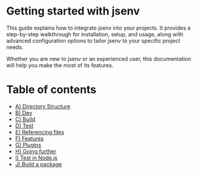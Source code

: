 # Getting started with jsenv

This guide explains how to integrate jsenv into your projects. It provides a step-by-step walkthrough for installation, setup, and usage, along with advanced configuration options to tailor jsenv to your specific project needs.

Whether you are new to jsenv or an experienced user, this documentation will help you make the most of its features.

# Table of contents

<!-- PLACEHOLDER_START:TOC_DIRECTORY -->

<ul>
  <li>
    <a href="a_directory_structure/a_directory_structure.md">
      A) Directory Structure
    </a>
  </li>
  <li>
    <a href="b_dev/b_dev.md">
      B) Dev
    </a>
  </li>
  <li>
    <a href="c_build/c_build.md">
      C) Build
    </a>
  </li>
  <li>
    <a href="d_test/d_test.md">
      D) Test
    </a>
  </li>
  <li>
    <a href="e_referencing_files/e_referencing_files.md">
      E) Referencing files
    </a>
  </li>
  <li>
    <a href="f_features/f_features.md">
      F) Features
    </a>
  </li>
  <li>
    <a href="g_plugins/g_plugins.md">
      G) Plugins
    </a>
  </li>
  <li>
    <a href="h_going_further/h_going_further.md">
      H) Going further
    </a>
  </li>
  <li>
    <a href="i_test_in_node/i_test_in_node.md">
      I) Test in Node.js
    </a>
  </li>
  <li>
    <a href="j_build_a_package/j_build_a_package.md">
      J) Build a package
    </a>
  </li>
</ul>

<!-- PLACEHOLDER_END -->
